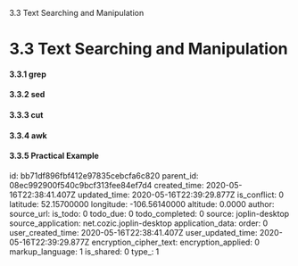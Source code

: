 3.3 Text Searching and Manipulation

# 3.3 Text Searching and Manipulation
#### 3.3.1 grep
#### 3.3.2 sed
#### 3.3.3 cut
#### 3.3.4 awk
#### 3.3.5 Practical Example

id: bb71df896fbf412e97835cebcfa6c820
parent_id: 08ec992900f540c9bcf313fee84ef7d4
created_time: 2020-05-16T22:38:41.407Z
updated_time: 2020-05-16T22:39:29.877Z
is_conflict: 0
latitude: 52.15700000
longitude: -106.56140000
altitude: 0.0000
author: 
source_url: 
is_todo: 0
todo_due: 0
todo_completed: 0
source: joplin-desktop
source_application: net.cozic.joplin-desktop
application_data: 
order: 0
user_created_time: 2020-05-16T22:38:41.407Z
user_updated_time: 2020-05-16T22:39:29.877Z
encryption_cipher_text: 
encryption_applied: 0
markup_language: 1
is_shared: 0
type_: 1